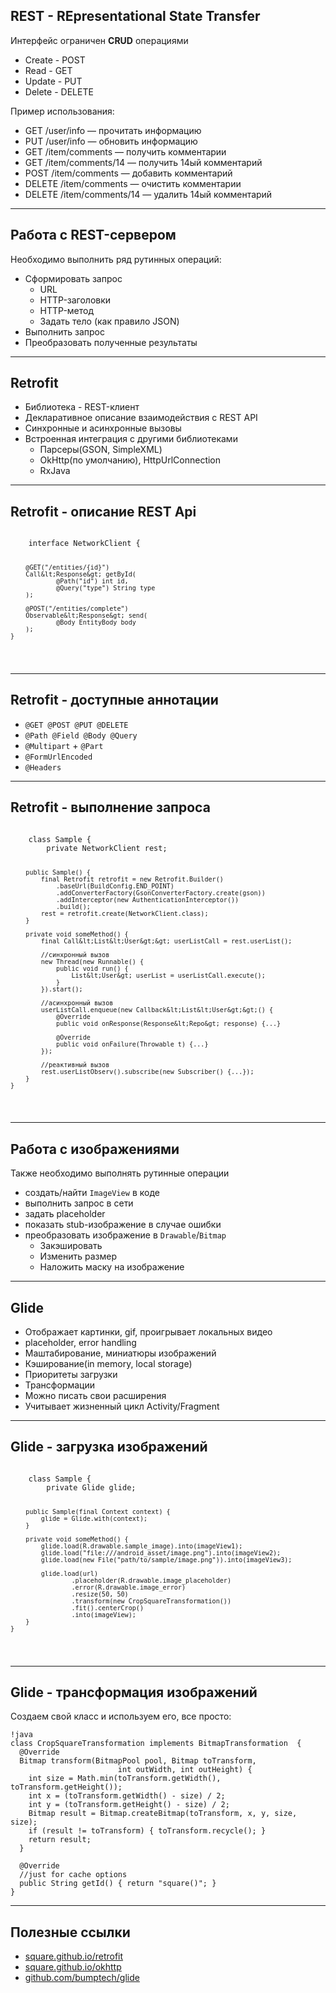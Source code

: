## REST - REpresentational State Transfer

Интерфейс ограничен <b>CRUD</b> операциями

- Create - POST
- Read - GET
- Update - PUT
- Delete - DELETE

Пример использования:

- GET /user/info — прочитать информацию
- PUT /user/info — обновить информацию
- GET /item/comments — получить комментарии
- GET /item/comments/14 — получить 14ый комментарий
- POST /item/comments — добавить комментарий
- DELETE /item/comments — очистить комментарии
- DELETE /item/comments/14 — удалить 14ый комментарий

---

## Работа с REST-сервером

Необходимо выполнить ряд рутинных операций:

- Сформировать запрос
    + URL
    + HTTP-заголовки
    + HTTP-метод
    + Задать тело (как правило JSON)
- Выполнить запрос
- Преобразовать полученные результаты

---

## Retrofit

- Библиотека - REST-клиент
- Декларативное описание взаимодействия с REST API
- Синхронные и асинхронные вызовы
- Встроенная интеграция с другими библиотеками
    + Парсеры(GSON, SimpleXML)
    + OkHttp(по умолчанию), HttpUrlConnection
    + RxJava

---

## Retrofit - описание REST Api

<div>
<pre><code class="java">
    interface NetworkClient {
        
        @GET("/entities/{id}")
        Call&lt;Response&gt; getById(
                @Path("id") int id,
                @Query("type") String type
        );

        @POST("/entities/complete")
        Observable&lt;Response&gt; send(
                @Body EntityBody body
        );
    }
</code></pre>
</div>

---

## Retrofit - доступные аннотации

- `@GET @POST @PUT @DELETE`
- `@Path @Field @Body @Query` 
- `@Multipart` + `@Part`
- `@FormUrlEncoded`
- `@Headers`

---

## Retrofit - выполнение запроса

<div>
<pre><code class="java small">
    class Sample {
        private NetworkClient rest;

        public Sample() {
            final Retrofit retrofit = new Retrofit.Builder()
                .baseUrl(BuildConfig.END_POINT)
                .addConverterFactory(GsonConverterFactory.create(gson))
                .addInterceptor(new AuthenticationInterceptor())
                .build();
            rest = retrofit.create(NetworkClient.class);
        }

        private void someMethod() {
            final Call&lt;List&lt;User&gt;&gt; userListCall = rest.userList();

            //синхронный вызов
            new Thread(new Runnable() {
                public void run() {
                    List&lt;User&gt; userList = userListCall.execute();
                }
            }).start();

            //асинхронный вызов
            userListCall.enqueue(new Callback&lt;List&lt;User&gt;&gt;() {
                @Override
                public void onResponse(Response&lt;Repo&gt; response) {...}
 
                @Override
                public void onFailure(Throwable t) {...}
            });

            //реактивный вызов
            rest.userListObserv().subscribe(new Subscriber() {...});
        }
    }
</code></pre>
</div>

---

## Работа с изображениями

Также необходимо выполнять рутинные операции

- создать/найти `ImageView` в коде
- выполнить запрос в сети
- задать placeholder
- показать stub-изображение в случае ошибки
- преобразовать изображение в `Drawable`/`Bitmap`
    + Закэшировать
    + Изменить размер
    + Наложить маску на изображение

---

## Glide

- Отображает картинки, gif, проигрывает локальных видео
- placeholder, error handling
- Маштабирование, миниатюры изображений
- Кэширование(in memory, local storage)
- Приоритеты загрузки
- Трансформации
- Можно писать свои расширения
- Учитывает жизненный цикл Activity/Fragment

---

## Glide - загрузка изображений

<div>
<pre><code class="java">
    class Sample {
        private Glide glide;

        public Sample(final Context context) {
            glide = Glide.with(context);
        }

        private void someMethod() {
            glide.load(R.drawable.sample_image).into(imageView1);
            glide.load("file:///android_asset/image.png").into(imageView2);
            glide.load(new File("path/to/sample/image.png")).into(imageView3);

            glide.load(url)
                    .placeholder(R.drawable.image_placeholder)
                    .error(R.drawable.image_error)
                    .resize(50, 50)
                    .transform(new CropSquareTransformation())
                    .fit().centerCrop()
                    .into(imageView);
        }
    }
</code></pre>
</div>

---

## Glide - трансформация изображений
Создаем свой класс и используем его, все просто:

    !java
    class CropSquareTransformation implements BitmapTransformation  {
      @Override 
      Bitmap transform(BitmapPool pool, Bitmap toTransform, 
                            int outWidth, int outHeight) {
        int size = Math.min(toTransform.getWidth(), toTransform.getHeight());
        int x = (toTransform.getWidth() - size) / 2;
        int y = (toTransform.getHeight() - size) / 2;
        Bitmap result = Bitmap.createBitmap(toTransform, x, y, size, size);
        if (result != toTransform) { toTransform.recycle(); }
        return result;
      }

      @Override 
      //just for cache options
      public String getId() { return "square()"; }
    }

---

## Полезные ссылки

- [square.github.io/retrofit](http://square.github.io/retrofit/)
- [square.github.io/okhttp](http://square.github.io/okhttp/)
- [github.com/bumptech/glide](https://github.com/bumptech/glide)
